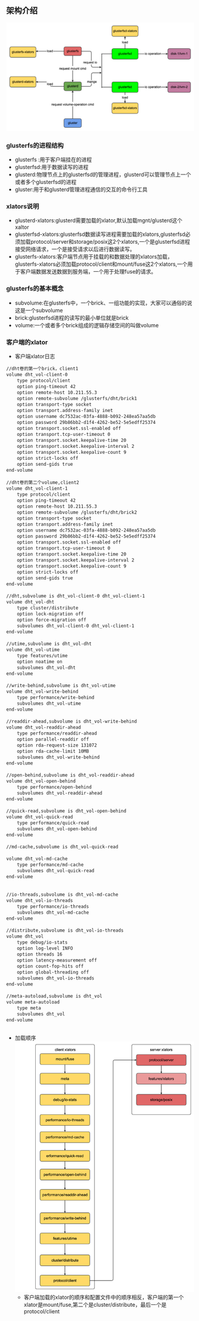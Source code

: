 

## 架构介绍
  ![glusterfs-arc](./images/archtector.png)
### glusterfs的进程结构
- glusterfs :用于客户端挂在的进程
- glusterfsd:用于数据读写的进程
- glusterd:物理节点上的glusterfsd的管理进程，glusterd可以管理节点上一个或者多个glusterfsd的进程
- gluster:用于和glusterd管理进程通信的交互的命令行工具
  
### xlators说明
- glusterd-xlators:glusterd需要加载的xlator,默认加载mgnt/glusterd这个xaltor
- glusterfsd-xlators:glusterfsd数据读写进程需要加载的xlators,glusterfsd必须加载protocol/server和storage/posix这2个xlators,一个是glusterfsd进程接受网络请求，一个是接受请求以后进行数据读写。
- glusterfs-xlators:客户端节点用于挂载的和数据处理的xlators加载，glusterfs-xlators必须加载protocol/client和mount/fuse这2个xlators,一个用于客户端数据发送数据到服务端，一个用于处理fuse的请求。
### glusterfs的基本概念
- subvolume:在glusterfs中，一个brick、一组功能的实现，大家可以通俗的说这是一个subvolume
- brick:glusterfsd进程的读写的最小单位就是brick
- volume:一个或者多个brick组成的逻辑存储空间的叫做volume

### 客户端的xlator

- 客户端xlator日志
```
//dht卷的第一个brick，client1
volume dht_vol-client-0
    type protocol/client
    option ping-timeout 42
    option remote-host 10.211.55.3
    option remote-subvolume /glusterfs/dht/brick1
    option transport-type socket
    option transport.address-family inet
    option username dc7532ac-03fa-4888-b092-248ea57aa5db
    option password 29b86bb2-d1f4-4262-be52-5e5edff25374
    option transport.socket.ssl-enabled off
    option transport.tcp-user-timeout 0
    option transport.socket.keepalive-time 20
    option transport.socket.keepalive-interval 2
    option transport.socket.keepalive-count 9
    option strict-locks off
    option send-gids true
end-volume

//dht卷的第二个volume,client2
volume dht_vol-client-1
    type protocol/client
    option ping-timeout 42
    option remote-host 10.211.55.3
    option remote-subvolume /glusterfs/dht/brick2
    option transport-type socket
    option transport.address-family inet
    option username dc7532ac-03fa-4888-b092-248ea57aa5db
    option password 29b86bb2-d1f4-4262-be52-5e5edff25374
    option transport.socket.ssl-enabled off
    option transport.tcp-user-timeout 0
    option transport.socket.keepalive-time 20
    option transport.socket.keepalive-interval 2
    option transport.socket.keepalive-count 9
    option strict-locks off
    option send-gids true
end-volume

//dht,subvolume is dht_vol-client-0 dht_vol-client-1
volume dht_vol-dht
    type cluster/distribute
    option lock-migration off
    option force-migration off
    subvolumes dht_vol-client-0 dht_vol-client-1
end-volume

//utime,subvolume is dht_vol-dht
volume dht_vol-utime
    type features/utime
    option noatime on
    subvolumes dht_vol-dht
end-volume
 
//write-behind,subvolume is dht_vol-utime
volume dht_vol-write-behind
    type performance/write-behind
    subvolumes dht_vol-utime
end-volume
 
//readdir-ahead,subvolume is dht_vol-write-behind
volume dht_vol-readdir-ahead
    type performance/readdir-ahead
    option parallel-readdir off
    option rda-request-size 131072
    option rda-cache-limit 10MB
    subvolumes dht_vol-write-behind
end-volume
 
//open-behind,subvolume is dht_vol-readdir-ahead
volume dht_vol-open-behind
    type performance/open-behind
    subvolumes dht_vol-readdir-ahead
end-volume
 
//quick-read,subvolume is dht_vol-open-behind
volume dht_vol-quick-read
    type performance/quick-read
    subvolumes dht_vol-open-behind
end-volume

//md-cache,subvolume is dht_vol-quick-read 

volume dht_vol-md-cache
    type performance/md-cache
    subvolumes dht_vol-quick-read
end-volume


//io-threads,subvolume is dht_vol-md-cache
volume dht_vol-io-threads
    type performance/io-threads
    subvolumes dht_vol-md-cache
end-volume

//distribute,subvolume is dht_vol-io-threads
volume dht_vol
    type debug/io-stats
    option log-level INFO
    option threads 16
    option latency-measurement off
    option count-fop-hits off
    option global-threading off
    subvolumes dht_vol-io-threads
end-volume
 
//meta-autoload,subvolume is dht_vol
volume meta-autoload
    type meta
    subvolumes dht_vol
end-volume
 
```

- 加载顺序
    ![glusterfs-client-xlator](./images/client-server-xlator.png)
    - 客户端加载的xlator的顺序和配置文件中的顺序相反，客户端的第一个xlator是mount/fuse,第二个是cluster/distribute，最后一个是protocol/client
  